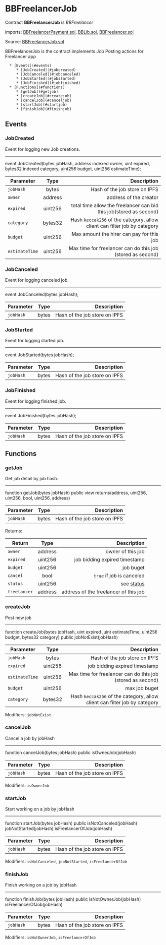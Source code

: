 # BBFreelancerJob

Contract **BBFreelancerJob** is *BBFreelancer* 

imports: [BBFreelancerPayment.sol](../../src/contracts/BBFreelancerPayment.sol), [BBLib.sol](../../src/contracts/BBLib.sol), [BBFreelancer.sol](../../src/contracts/BBFreelancer.sol)

Source: [BBFreelancerJob.sol](../../src/contracts/BBFreelancerJob.sol)

BBFreelancerJob is the contract implements Job Posting actions for Freelancer app


      * [Events](#events)
         * [JobCreated](#jobcreated)
         * [JobCanceled](#jobcanceled)
         * [JobStarted](#jobstarted)
         * [JobFinished](#jobfinished)
      * [Functions](#functions)
         * [getJob](#getjob)
         * [createJob](#createjob)
         * [cancelJob](#canceljob)
         * [startJob](#startjob)
         * [finishJob](#finishjob)

## Events

### JobCreated
Event for logging new Job creations.

---
event JobCreated(bytes jobHash, address indexed owner, uint expired, bytes32 indexed category, uint256  budget, uint256 estimateTime);

| Parameter     | Type          | Description                 |
| ------------- |:-------------:| ---------------------------:|
| `jobHash`       | bytes          | Hash of the job store on IPFS|
| `owner`         | address          |  address of the creator|
| `expired`           | uint256          |  total time allow the freelancer can bid this job(stored as second)|
| `category`       | bytes32          |  Hash `keccak256` of the category, allow client can filter job by category|
| `budget`       | uint256          |  Max amount the hirer can pay for this job|
| `estimateTime`       | uint256          |  Max time for freelancer can do this job (stored as second)|

### JobCanceled
Event for logging canceled job.

---
event JobCanceled(bytes jobHash);


| Parameter     | Type          | Description                 |
| ------------- |:-------------:| ---------------------------:|
| `jobHash`       | bytes          | Hash of the job store on IPFS|

### JobStarted
Event for logging started job.

---
event JobStarted(bytes jobHash);


| Parameter     | Type          | Description                 |
| ------------- |:-------------:| ---------------------------:|
| `jobHash`       | bytes          | Hash of the job store on IPFS|

### JobFinished
Event for logging finished job.

---
event JobFinished(bytes jobHash);


| Parameter     | Type          | Description                 |
| ------------- |:-------------:| ---------------------------:|
| `jobHash`       | bytes          | Hash of the job store on IPFS|

## Functions

### getJob
Get job detail by job hash.

---
function getJob(bytes jobHash) public view returns(address, uint256, uint256, bool, uint256, address)

| Parameter     | Type          | Description                 |
| ------------- |:-------------:| ---------------------------:|
| `jobHash`       | bytes          | Hash of the job store on IPFS|

Returns:

| Return     | Type          | Description                 |
| ------------- |:-------------:| ---------------------------:|
| `owner`       | address          | owner of this job|
| `expired`       | uint256          | job bidding expired timestamp|
| `budget`       | uint256          | job buget|
| `cancel`       | bool          | `true` if job is canceled|
| `status`       | uint256          | see [status](#status)|
| `freelancer`       | address          | address of the freelancer of this job|


### createJob
Post new job

---
function createJob(bytes jobHash, uint expired ,uint estimateTime, uint256 budget, bytes32 category) public 
  jobNotExist(jobHash)


| Parameter     | Type          | Description                 |
| ------------- |:-------------:| ---------------------------:|
| `jobHash`       | bytes          | Hash of the job store on IPFS|
| `expired`       | uint256          | job bidding expired timestamp|
| `estimateTime`       | uint256          |  Max time for freelancer can do this job (stored as second)|
| `budget`       | uint256          | max job buget|
| `category`       | bytes32          | Hash `keccak256` of the category, allow client can filter job by category|

Modifiers: `jobNotExist`


### cancelJob
Cancel a job by jobHash

---
function cancelJob(bytes jobHash) public 
  isOwnerJob(jobHash)


| Parameter     | Type          | Description                 |
| ------------- |:-------------:| ---------------------------:|
| `jobHash`       | bytes          | Hash of the job store on IPFS|

Modifiers: `isOwnerJob`


### startJob
Start working on a job by jobHash

---
function startJob(bytes jobHash) public 
  isNotCanceled(jobHash)
  jobNotStarted(jobHash)
  isFreelancerOfJob(jobHash)


| Parameter     | Type          | Description                 |
| ------------- |:-------------:| ---------------------------:|
| `jobHash`       | bytes          | Hash of the job store on IPFS|

Modifiers: `isNotCanceled`, `jobNotStarted`, `isFreelancerOfJob`


### finishJob
Finish working on a job by jobHash

---
function finishJob(bytes jobHash) public 
  isNotOwnerJob(jobHash) 
  isFreelancerOfJob(jobHash) 


| Parameter     | Type          | Description                 |
| ------------- |:-------------:| ---------------------------:|
| `jobHash`       | bytes          | Hash of the job store on IPFS|

Modifiers: `isNotOwnerJob`, `isFreelancerOfJob`






